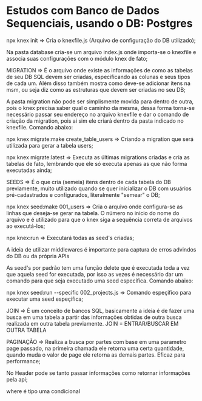 # Estudos com Banco de Dados Sequenciais, usando o DB: Postgres

npx knex init => Cria o knexfile.js (Arquivo de configuração do DB utilizado);

Na pasta database cria-se um arquivo index.js onde importa-se o knexfile e associa suas configurações com o módulo knex de fato;

MIGRATION => É o arquivo onde existe as informações de como as tabelas de seu DB SQL devem ser criadas, especificando as colunas e seus tipos de cada um. Além disso também mostra como deve-se adicionar itens na msm, ou seja diz como as estruturas que devem ser criadas no seu DB;

A pasta migration não pode ser simplismente movida para dentro de outra, pois o knex precisa saber qual o caminho da mesma, dessa forma torna-se necessário passar seu endereço no arquivo knexfile e dar o comando de criação da migration, pois ai sim ele criará dentro da pasta indicado no knexfile. Comando abaixo:

npx knex migrate:make create_table_users => Criando a migration que será utilizada para gerar a tabela users;

npx knex migrate:latest => Executa as últimas migrations criadas e cria as tabelas de fato, lembrando que ele só executa apenas as que não forma executadas ainda;

SEEDS => É o que cria (semeia) itens dentro de cada tabela do DB previamente, muito utilizado quando se quer inicializar o DB com usuários pré-cadastrados e configurados, literalmente "semear" o DB;

npx knex seed:make 001_users => Cria o arquivo onde configura-se as linhas que deseja-se gerar na tabela. O número no início do nome do arquivo e é utilizado para que o knex siga a sequência correta de arquivos ao executá-los;

npx knex:run => Executará todas as seed's criadas;

A ideia de utilizar middlewares é importante para captura de erros advindos do DB ou da própria APIs

As seed's por padrão tem uma função delete que é executada toda a vez que aquela seed for executada, por isso as vezes é necessário dar um comando para que seja executado uma seed específica. Comando abaixo:

npx knex seed:run --specific 002_projects.js => Comando espeçifico para executar uma seed espeçífica;

JOIN => É um conceito de bancos SQL, basicamente a ideia é de fazer uma busca em uma tabela a partir das informações obtidas de outra busca realizada em outra tabela previamente. JOIN = ENTRAR/BUSCAR EM OUTRA TABELA

PAGINAÇÃO => Realiza a busca por partes com base em uma parametro page passado, na primeira chamada ele retorna uma certa quantidade, quando muda o valor de page ele retorna as demais partes. Eficaz para performance;

No Header pode se tanto passar informações como retornar informações pela api;

where é tipo uma condicional

